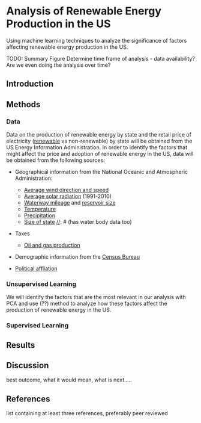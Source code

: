 # Analysis of Renewable Energy Production in the US
Using machine learning techniques to analyze the significance of factors affecting renewable energy production in the US.

TODO:
Summary Figure
Determine time frame of analysis - data availability?
Are we even doing the analysis over time? 


## Introduction 

## Methods

### Data
Data on the production of renewable energy by state and the retail price of electricity ([renewable](https://www.eia.gov/electricity/monthly/epm_table_grapher.php?t=epmt_5_6_a) vs non-renewable) by state will be obtained from the US Energy Information Administration. In order to identify the factors that might affect the price and adoption of renewable energy in the US, data will be obtained from the following sources:

+ Geographical information from the National Oceanic and Atmospheric Administration:
    - [Average wind direction and speed](https://www.ncdc.noaa.gov/societal-impacts/wind/)
    - [Average solar radiation](https://www.ncdc.noaa.gov/data-access/land-based-station-data/land-based-datasets/solar-radiation) (1991-2010)
    - [Waterway mileage](https://www.statista.com/statistics/187350/us-inland-waterway-mileage-2008/) and [reservoir size](https://waterdata.usgs.gov/nwis/current/?type=lake&group_key=state_cd&site_no_name_select=siteno)
    - [Temperature](https://www.ncdc.noaa.gov/temp-and-precip/us-maps/1/202007)
    - [Precipitation](https://www.ncdc.noaa.gov/temp-and-precip/us-maps/1/202007)
    - [Size of state](https://www.census.gov/geographies/reference-files/2010/geo/state-area.html) [//]: # (has water body data too)

+ Taxes
    - [Oil and gas production](https://www.ncsl.org/research/energy/oil-and-gas-severance-taxes.aspx)

+ Demographic information from the [Census Bureau](https://www.census.gov/quickfacts/fact/table/US/PST045219)
+ [Political affliation](https://www.pewforum.org/religious-landscape-study/compare/party-affiliation/by/state/)

### Unsupervised Learning
We will identify the factors that are the most relevant in our analysis with PCA and use (??) method to analyze how these factors affect the production of renewable energy in the US. 

### Supervised Learning
[//]: # (We could do something like predicting the energy price given certain information?)

## Results 

## Discussion

best outcome, what it would mean, what is next.....

## References
list containing at least three references, preferably peer reviewed
